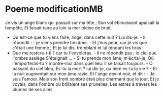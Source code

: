 # Poeme modificationMB

Je vis un ange blanc qui passait sur ma tête ; 
Son vol éblouissant apaisait la tempête, 
Et faisait taire au loin la mer pleine de bruit. 
- Qu'est-ce que tu viens faire, ange, dans cette nuit ? 
Lui dis-je. - Il répondit : - je viens prendre ton âme. - 
Et j'eus peur, car je vis que c'était une femme ; 
Et je lui dis, tremblant et lui tendant les bras : 
- Que me restera-t-il ? car tu t'envoleras. - 
Il ne répondit pas ; le ciel que l'ombre assiège 
S'éteignait ... - Si tu prends mon âme, m'écriai-je, 
Où l'emporteras-tu ? montre-moi dans quel lieu. 
Il se taisait toujours. - Ô passant du ciel bleu, 
Es-tu la mort ? lui dis-je, ou bien es-tu la vie ? - 
Et la nuit augmentait sur mon âme ravie, 
Et l'ange devint noir, et dit : - Je suis l'amour. 
Mais son front sombre était plus charmant que le jour, 
Et je voyais, dans l'ombre où brillaient ses prunelles, 
Les astres à travers les plumes de ses ailes. 